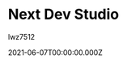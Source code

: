 ---
title: Next Dev Studio
github: https://github.com/lwz7512/next-dev-studio
demo: https://next-dev-studio.vercel.app/
author: lwz7512
date: 2021-06-07T00:00:00.000Z
ssg:
  - Next
cms:
  - Markdown
css:
  - PostCSS
category:
  - Business
description: >-
  A small business website template based on Nextjs and the original idea of
  one-click-hugo-cms from netlify.
draft: true
publish_date: '2021-05-28T21:02:11Z'
update_date: '2022-08-17T01:26:16Z'
github_star: 9
github_fork: 13
---